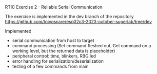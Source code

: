 
RTIC Exercise 2 - Reliable Serial Communication

The exercise is implemented in the dev branch of the repository
https://github.com/toivosnare/esp32c3-2023-october-superlab/tree/dev


Implemented
  - serial communication from host to target
  - command processing (Set command fleshed out, Get command on a working level, but the returned data is placeholder)
  - peripheral control: time, blinkers, RBG led
  - error handling for serialization/deserialization
  - testing of a few commands from main

